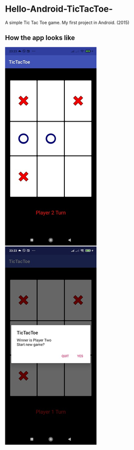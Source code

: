 # Hello-Android-TicTacToe-
A simple Tic Tac Toe game. My first project in Android. (2015)

## How the app looks like
![alt-text-1](https://github.com/george50450/Hello-Android-TicTacToe-/blob/master/Screenshots/1621369456304.jpg) ![alt-text-2](https://github.com/george50450/Hello-Android-TicTacToe-/blob/master/Screenshots/1621369456299.jpg)
